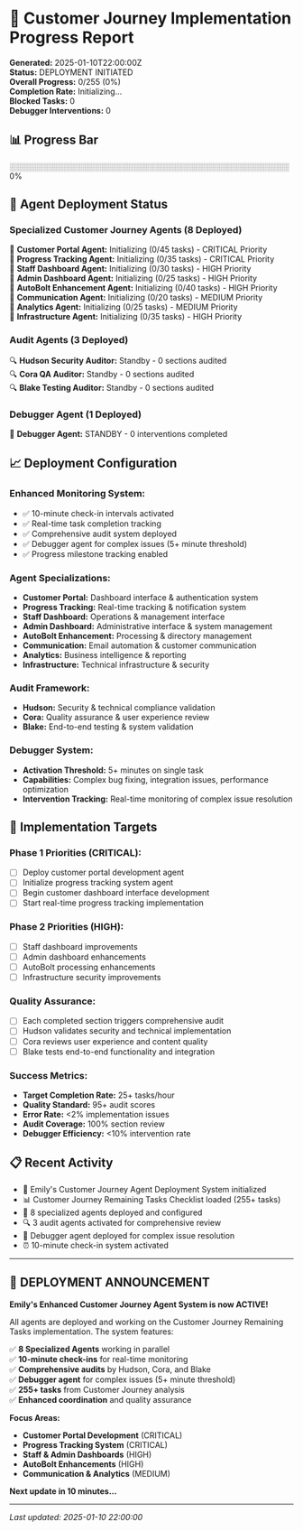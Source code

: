# 🚀 Customer Journey Implementation Progress Report

**Generated:** 2025-01-10T22:00:00Z  
**Status:** DEPLOYMENT INITIATED  
**Overall Progress:** 0/255 (0%)  
**Completion Rate:** Initializing...  
**Blocked Tasks:** 0  
**Debugger Interventions:** 0  

## 📊 Progress Bar
░░░░░░░░░░░░░░░░░░░░░░░░░░░░░░░░░░░░░░░░░░░░░░░░░░ 0%

## 🤖 Agent Deployment Status

### **Specialized Customer Journey Agents (8 Deployed)**
🔄 **Customer Portal Agent:** Initializing (0/45 tasks) - CRITICAL Priority  
🔄 **Progress Tracking Agent:** Initializing (0/35 tasks) - CRITICAL Priority  
🔄 **Staff Dashboard Agent:** Initializing (0/30 tasks) - HIGH Priority  
🔄 **Admin Dashboard Agent:** Initializing (0/25 tasks) - HIGH Priority  
🔄 **AutoBolt Enhancement Agent:** Initializing (0/40 tasks) - HIGH Priority  
🔄 **Communication Agent:** Initializing (0/20 tasks) - MEDIUM Priority  
🔄 **Analytics Agent:** Initializing (0/25 tasks) - MEDIUM Priority  
🔄 **Infrastructure Agent:** Initializing (0/35 tasks) - HIGH Priority  

### **Audit Agents (3 Deployed)**
🔍 **Hudson Security Auditor:** Standby - 0 sections audited  
🔍 **Cora QA Auditor:** Standby - 0 sections audited  
🔍 **Blake Testing Auditor:** Standby - 0 sections audited  

### **Debugger Agent (1 Deployed)**
🔧 **Debugger Agent:** STANDBY - 0 interventions completed  

## 📈 Deployment Configuration

### **Enhanced Monitoring System:**
- ✅ 10-minute check-in intervals activated
- ✅ Real-time task completion tracking
- ✅ Comprehensive audit system deployed
- ✅ Debugger agent for complex issues (5+ minute threshold)
- ✅ Progress milestone tracking enabled

### **Agent Specializations:**
- **Customer Portal:** Dashboard interface & authentication system
- **Progress Tracking:** Real-time tracking & notification system
- **Staff Dashboard:** Operations & management interface
- **Admin Dashboard:** Administrative interface & system management
- **AutoBolt Enhancement:** Processing & directory management
- **Communication:** Email automation & customer communication
- **Analytics:** Business intelligence & reporting
- **Infrastructure:** Technical infrastructure & security

### **Audit Framework:**
- **Hudson:** Security & technical compliance validation
- **Cora:** Quality assurance & user experience review
- **Blake:** End-to-end testing & system validation

### **Debugger System:**
- **Activation Threshold:** 5+ minutes on single task
- **Capabilities:** Complex bug fixing, integration issues, performance optimization
- **Intervention Tracking:** Real-time monitoring of complex issue resolution

## 🎯 Implementation Targets

### **Phase 1 Priorities (CRITICAL):**
- [ ] Deploy customer portal development agent
- [ ] Initialize progress tracking system agent
- [ ] Begin customer dashboard interface development
- [ ] Start real-time progress tracking implementation

### **Phase 2 Priorities (HIGH):**
- [ ] Staff dashboard improvements
- [ ] Admin dashboard enhancements
- [ ] AutoBolt processing enhancements
- [ ] Infrastructure security improvements

### **Quality Assurance:**
- [ ] Each completed section triggers comprehensive audit
- [ ] Hudson validates security and technical implementation
- [ ] Cora reviews user experience and content quality
- [ ] Blake tests end-to-end functionality and integration

### **Success Metrics:**
- **Target Completion Rate:** 25+ tasks/hour
- **Quality Standard:** 95+ audit scores
- **Error Rate:** <2% implementation issues
- **Audit Coverage:** 100% section review
- **Debugger Efficiency:** <10% intervention rate

## 📋 Recent Activity
- 🚀 Emily's Customer Journey Agent Deployment System initialized
- 📊 Customer Journey Remaining Tasks Checklist loaded (255+ tasks)
- 🤖 8 specialized agents deployed and configured
- 🔍 3 audit agents activated for comprehensive review
- 🔧 Debugger agent deployed for complex issue resolution
- ⏰ 10-minute check-in system activated

---

## 🔔 **DEPLOYMENT ANNOUNCEMENT**

**Emily's Enhanced Customer Journey Agent System is now ACTIVE!**

All agents are deployed and working on the Customer Journey Remaining Tasks implementation. The system features:

✅ **8 Specialized Agents** working in parallel  
✅ **10-minute check-ins** for real-time monitoring  
✅ **Comprehensive audits** by Hudson, Cora, and Blake  
✅ **Debugger agent** for complex issues (5+ minute threshold)  
✅ **255+ tasks** from Customer Journey analysis  
✅ **Enhanced coordination** and quality assurance  

**Focus Areas:**
- **Customer Portal Development** (CRITICAL)
- **Progress Tracking System** (CRITICAL)
- **Staff & Admin Dashboards** (HIGH)
- **AutoBolt Enhancements** (HIGH)
- **Communication & Analytics** (MEDIUM)

**Next update in 10 minutes...**

---
*Last updated: 2025-01-10 22:00:00*